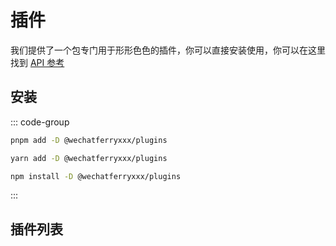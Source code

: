 # 插件

我们提供了一个包专门用于形形色色的插件，你可以直接安装使用，你可以在这里找到 [API 参考](https://www.jsdocs.io/package/@wechatferryxxx/plugins)

## 安装

::: code-group
  ```bash [pnpm]
  pnpm add -D @wechatferryxxx/plugins
  ```
  ```bash [yarn]
  yarn add -D @wechatferryxxx/plugins
  ```
  ```bash [npm]
  npm install -D @wechatferryxxx/plugins
  ```
:::

## 插件列表

<ContentPlugins />

